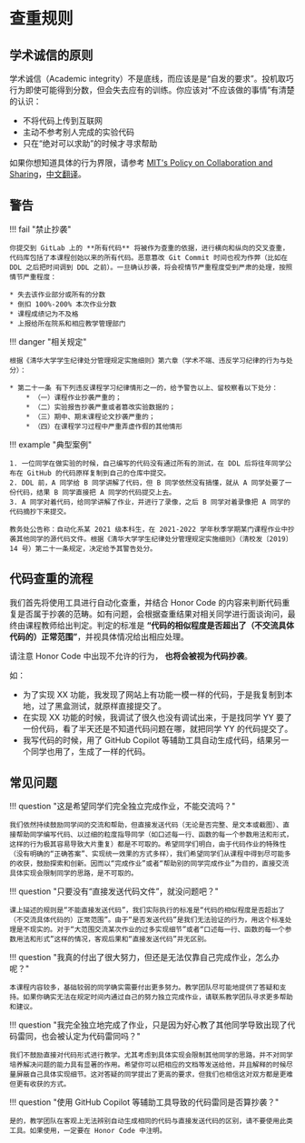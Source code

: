 # 查重规则

## 学术诚信的原则

学术诚信（Academic integrity）不是底线，而应该是是“自发的要求”。投机取巧行为即使可能得到分数，但会失去应有的训练。你应该对“不应该做的事情”有清楚的认识：

- 不将代码上传到互联网
- 主动不参考别人完成的实验代码
- 只在“绝对可以求助”的时候才寻求帮助

如果你想知道具体的行为界限，请参考 [MIT's Policy on Collaboration and Sharing](https://web.mit.edu/6.031/www/fa20/general/collaboration.html)，[中文翻译](https://jia.je/programming/2022/07/12/writing-code-cn/)。

## 警告

!!! fail "禁止抄袭"

    你提交到 GitLab 上的 **所有代码** 将被作为查重的依据，进行横向和纵向的交叉查重，代码库包括了本课程创始以来的所有代码。恶意篡改 Git Commit 时间也视为作弊（比如在 DDL 之后把时间调到 DDL 之前）。一旦确认抄袭，将会视情节严重程度受到严肃的处理，按照情节严重程度：
    
    * 失去该作业部分或所有的分数
    * 倒扣 100%-200% 本次作业分数
    * 课程成绩记为不及格
    * 上报给所在院系和相应教学管理部门

!!! danger "相关规定"

    根据《清华大学学生纪律处分管理规定实施细则》第六章（学术不端、违反学习纪律的行为与处分）：

    * 第二十一条 有下列违反课程学习纪律情形之一的，给予警告以上、留校察看以下处分：
        * （一）课程作业抄袭严重的；
        * （二）实验报告抄袭严重或者篡改实验数据的；
        * （三）期中、期末课程论文抄袭严重的；
        * （四）在课程学习过程中严重弄虚作假的其他情形

!!! example "典型案例"

    1. 一位同学在做实验的时候，自己编写的代码没有通过所有的测试，在 DDL 后将往年同学公布在 GitHub 的代码原样复制到自己的仓库中提交。
    2. DDL 前，A 同学给 B 同学讲解了代码，但 B 同学依然没有搞懂，就从 A 同学处要了一份代码，结果 B 同学直接把 A 同学的代码提交上去。
    3. A 同学对着代码，给同学讲解了作业，并进行了录像，之后 B 同学对着录像把 A 同学的代码摘抄下来提交。

    教务处公告称：自动化系某 2021 级本科生，在 2021-2022 学年秋季学期某门课程作业中抄袭其他同学的源代码文件。根据《清华大学学生纪律处分管理规定实施细则》（清校发〔2019〕14 号）第二十一条规定，决定给予其警告处分。

## 代码查重的流程

我们首先将使用工具进行自动化查重，并结合 Honor Code 的内容来判断代码重复是否属于抄袭的范畴。如有问题，会根据查重结果对相关同学进行面谈询问，最终由课程教师给出判定。判定的标准是 **“代码的相似程度是否超出了（不交流具体代码的）正常范围”**，并视具体情况给出相应处理。

请注意 Honor Code 中出现不允许的行为， **也将会被视为代码抄袭**。

如：

- 为了实现 XX 功能，我发现了网站上有功能一模一样的代码，于是我复制到本地，过了黑盒测试，就原样直接提交了。
- 在实现 XX 功能的时候，我调试了很久也没有调试出来，于是找同学 YY 要了一份代码，看了半天还是不知道代码问题在哪，就把同学 YY 的代码提交了。
- 我写代码的时候，用了 GitHub Copilot 等辅助工具自动生成代码，结果另一个同学也用了，生成了一样的代码。

## 常见问题

!!! question "这是希望同学们完全独立完成作业，不能交流吗？"

    我们依然持续鼓励同学间的交流和帮助，但直接发送代码（无论是否完整、是文本或截图）、直接帮助同学编写代码、以过细的粒度指导同学（如口述每一行、函数的每一个参数用法和形式，这样的行为极其容易导致大片重复）都是不可取的。希望同学们明白，由于代码作业的特殊性（没有明确的“正确答案”、实现统一效果的方式多样），我们希望同学们从课程中得到尽可能多的收获，鼓励探索和创新。因而以“完成作业”或者“帮助别的同学完成作业”为目的，直接交流具体实现会限制同学的思路，是不可取的。

!!! question "只要没有“直接发送代码文件”，就没问题吧？"

    课上描述的规则是“不能直接发送代码”，我们实际执行的标准是“代码的相似程度是否超出了（不交流具体代码的）正常范围”。由于“是否发送代码”是我们无法验证的行为，用这个标准处理是不现实的。对于“大范围交流某次作业的过多实现细节”或者“口述每一行、函数的每一个参数用法和形式”这样的情况，客观后果和“直接发送代码”并无区别。

!!! question "我真的付出了很大努力，但还是无法仅靠自己完成作业，怎么办呢？"

    本课程内容较多，基础较弱的同学确实需要付出更多努力。教学团队尽可能地提供了答疑和支持。如果你确实无法在规定时间内通过自己的努力独立完成作业，请联系教学团队寻求更多帮助和建议。

!!! question "我完全独立地完成了作业，只是因为好心教了其他同学导致出现了代码雷同，也会被认定为代码雷同吗？"

    我们不鼓励直接对代码形式进行教学。尤其考虑到具体实现会限制其他同学的思路，并不对同学培养解决问题的能力具有显著的作用。希望你可以把相应的文档等发送给他，并且解释的时候尽量屏蔽自己具体实现细节。这对答疑的同学提出了更高的要求，但我们也相信这对双方都是更难但更有收获的方式。

!!! question "使用 GitHub Copilot 等辅助工具导致的代码雷同是否算抄袭？"

    是的，教学团队在客观上无法辨别自动生成相同的代码与直接发送代码的区别，请不要使用此类工具。如果使用，一定要在 Honor Code 中注明。
